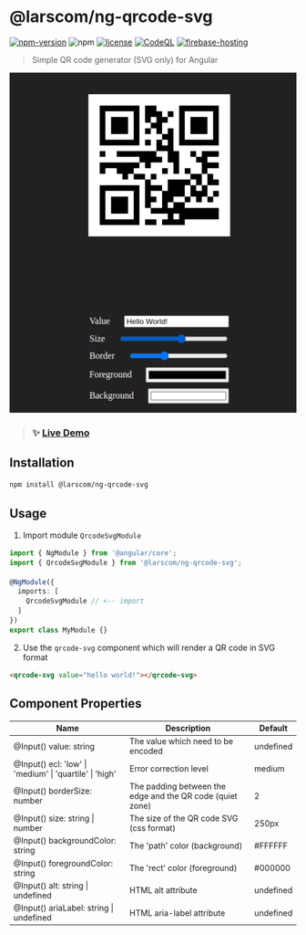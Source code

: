 # @larscom/ng-qrcode-svg

[![npm-version](https://img.shields.io/npm/v/@larscom/ng-qrcode-svg.svg?label=npm)](https://www.npmjs.com/package/@larscom/ng-qrcode-svg)
![npm](https://img.shields.io/npm/dw/@larscom/ng-qrcode-svg)
[![license](https://img.shields.io/npm/l/@larscom/ng-qrcode-svg.svg)](https://github.com/larscom/ng-qrcode-svg/blob/master/LICENSE)
[![CodeQL](https://github.com/larscom/ng-qrcode-svg/actions/workflows/codeql-analysis.yml/badge.svg?branch=master)](https://github.com/larscom/ng-qrcode-svg/actions/workflows/codeql-analysis.yml)
[![firebase-hosting](https://github.com/larscom/ng-qrcode-svg/actions/workflows/firebase-hosting-merge.yml/badge.svg?branch=master)](https://github.com/larscom/ng-qrcode-svg/actions/workflows/firebase-hosting-merge.yml)

> Simple QR code generator (SVG only) for Angular

<picture>
  <img alt="showcase" src="https://github.com/larscom/ng-qrcode-svg/blob/master/.github/img/demo.gif">
</picture>

> ### ✨ [Live Demo](https://ng-qrcode-svg.web.app)

## Installation

```bash
npm install @larscom/ng-qrcode-svg
```

## Usage

1. Import module `QrcodeSvgModule`

```ts
import { NgModule } from '@angular/core';
import { QrcodeSvgModule } from '@larscom/ng-qrcode-svg';

@NgModule({
  imports: [
    QrcodeSvgModule // <-- import
  ]
})
export class MyModule {}
```

2. Use the `qrcode-svg` component which will render a QR code in SVG format

```html
<qrcode-svg value="hello world!"></qrcode-svg>
```

## Component Properties

| Name                                                    | Description                                               | Default   |
| ------------------------------------------------------- | --------------------------------------------------------- | --------- |
| @Input() value: string                                  | The value which need to be encoded                        | undefined |
| @Input() ecl: 'low' \| 'medium' \| 'quartile' \| 'high' | Error correction level                                    | medium    |
| @Input() borderSize: number                             | The padding between the edge and the QR code (quiet zone) | 2         |
| @Input() size: string \| number                         | The size of the QR code SVG (css format)                  | 250px     |
| @Input() backgroundColor: string                        | The 'path' color (background)                             | #FFFFFF   |
| @Input() foregroundColor: string                        | The 'rect' color (foreground)                             | #000000   |
| @Input() alt: string \| undefined                       | HTML alt attribute                                        | undefined |
| @Input() ariaLabel: string \| undefined                 | HTML aria-label attribute                                 | undefined |
